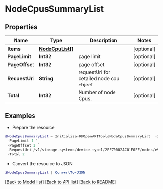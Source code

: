 # NodeCpusSummaryList
## Properties

Name | Type | Description | Notes
------------ | ------------- | ------------- | -------------
**Items** | [**NodeCpuList[]**](NodeCpuList.md) |  | [optional] 
**PageLimit** | **Int32** | page limit | [optional] 
**PageOffset** | **Int32** | page offset | [optional] 
**RequestUri** | **String** | requestUri for detailed node cpu object | [optional] 
**Total** | **Int32** | Number of node Cpus. | [optional] 

## Examples

- Prepare the resource
```powershell
$NodeCpusSummaryList = Initialize-PSOpenAPIToolsNodeCpusSummaryList  -Items null `
 -PageLimit 1 `
 -PageOffset 1 `
 -RequestUri /v1/storage-systems/device-type1/2FF70002AC01F0FF/nodes/e9d353bf98fc1a6bdb90b824e3ca14b5/node-cpus `
 -Total 2
```

- Convert the resource to JSON
```powershell
$NodeCpusSummaryList | ConvertTo-JSON
```

[[Back to Model list]](../README.md#documentation-for-models) [[Back to API list]](../README.md#documentation-for-api-endpoints) [[Back to README]](../README.md)

